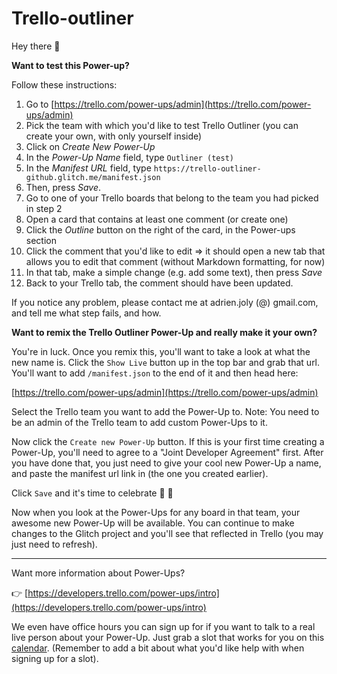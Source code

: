 # Trello-outliner

Hey there 👋

**Want to test this Power-up?**

Follow these instructions:

1. Go to [https://trello.com/power-ups/admin](https://trello.com/power-ups/admin)
2. Pick the team with which you'd like to test Trello Outliner (you can create your own, with only yourself inside)
3. Click on *Create New Power-Up*
4. In the *Power-Up Name* field, type `Outliner (test)`
5. In the *Manifest URL* field, type `https://trello-outliner-github.glitch.me/manifest.json`
6. Then, press *Save*.
7. Go to one of your Trello boards that belong to the team you had picked in step 2
8. Open a card that contains at least one comment (or create one)
9. Click the *Outline* button on the right of the card, in the Power-ups section
10. Click the comment that you'd like to edit => it should open a new tab that allows you to edit that comment (without Markdown formatting, for now)
11. In that tab, make a simple change (e.g. add some text), then press *Save*
12. Back to your Trello tab, the comment should have been updated.

If you notice any problem, please contact me at adrien.joly (@) gmail.com, and tell me what step fails, and how.

**Want to remix the Trello Outliner Power-Up and really make it your own?**

You're in luck. Once you remix this, you'll want to take a look at what the new name is. Click the `Show Live` button up in the top bar and grab that url. You'll want to add `/manifest.json` to the end of it and then head here:

[https://trello.com/power-ups/admin](https://trello.com/power-ups/admin)

Select the Trello team you want to add the Power-Up to. Note: You need to be an admin of the Trello team to add custom Power-Ups to it.

Now click the `Create new Power-Up` button. If this is your first time creating a Power-Up, you'll need to agree to a "Joint Developer Agreement" first. After you have done that, you just need to give your cool new Power-Up a name, and paste the manifest url link in (the one you created earlier).

Click `Save` and it's time to celebrate 🎉 🎊

Now when you look at the Power-Ups for any board in that team, your awesome new Power-Up will be available. You can continue to make changes to the Glitch project and you'll see that reflected in Trello (you may just need to refresh).

---

Want more information about Power-Ups?

👉  [https://developers.trello.com/power-ups/intro](https://developers.trello.com/power-ups/intro)

We even have office hours you can sign up for if you want to talk to a real live person about your Power-Up. Just grab a slot that works for you on this [calendar](https://calendar.google.com/calendar/selfsched?sstoken=UU5DczNLUkNIbk5ifGRlZmF1bHR8YzJmZWM4YWM0NTgxMTE1NmRmMzgxNzMwODRjYzEwZGU). (Remember to add a bit about what you'd like help with when signing up for a slot).